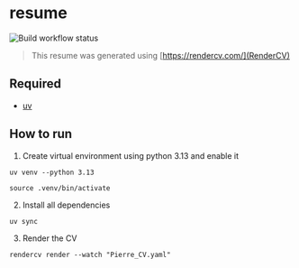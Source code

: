 # resume

![Build workflow status](https://github.com/wiizzl/resume/actions/workflows/build.yml/badge.svg)

> This resume was generated using [https://rendercv.com/](RenderCV)

## Required

- [uv](https://github.com/astral-sh/uv)

## How to run

1. Create virtual environment using python 3.13 and enable it

```
uv venv --python 3.13
```

```
source .venv/bin/activate
```

2. Install all dependencies

```
uv sync
```

3. Render the CV

```
rendercv render --watch "Pierre_CV.yaml"
```
